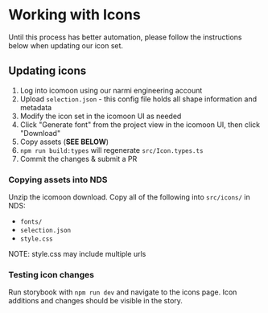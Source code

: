 # Working with Icons

Until this process has better automation, please follow the instructions below
when updating our icon set.

## Updating icons

1. Log into icomoon using our narmi engineering account
2. Upload `selection.json` - this config file holds all shape information and metadata
3. Modify the icon set in the icomoon UI as needed
4. Click "Generate font" from the project view in the icomoon UI, then click "Download"
5. Copy assets (**SEE BELOW**)
6. `npm run build:types` will regenerate `src/Icon.types.ts`
7. Commit the changes & submit a PR

### Copying assets into NDS

Unzip the icomoon download. Copy all of the following into `src/icons/` in NDS:

- `fonts/`
- `selection.json`
- `style.css`

NOTE: style.css may include multiple urls

### Testing icon changes

Run storybook with `npm run dev` and navigate to the icons page. Icon additions
and changes should be visible in the story.
